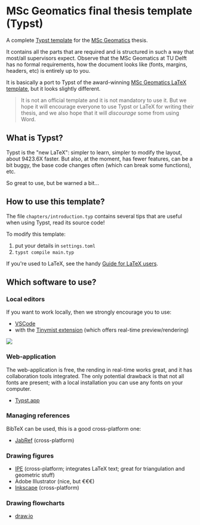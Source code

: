 
# MSc Geomatics final thesis template (Typst)

A complete [Typst template](https://typst.app/) for the [MSc Geomatics](http://geomatics.tudelft.nl) thesis.

It contains all the parts that are required and is structured in such a way that most/all supervisors expect.
Observe that the MSc Geomatics at TU Delft has no formal requirements, how the document looks like (fonts, margins, headers, etc) is entirely up to you. 

It is basically a port to Typst of the award-winning [MSc Geomatics LaTeX template](https://github.com/tudelft3d/msc_geomatics_thesis_template), but it looks slightly different.

> It is not an official template and it is not mandatory to use it.
> But we hope it will encourage everyone to use Typst or LaTeX for writing their thesis, and we also hope that it will *discourage* some from using Word.


## What is Typst?

Typst is the "new LaTeX": simpler to learn, simpler to modify the layout, about 9423.6X faster.
But also, at the moment, has fewer features, can be a bit buggy, the base code changes often (which can break some functions), etc. 

So great to use, but be warned a bit...


## How to use this template?

The file `chapters/introduction.typ` contains several tips that are useful when using Typst, read its source code!

To modify this template:

1. put your details in `settings.toml`
2. `typst compile main.typ`

If you're used to LaTeX, see the handy [Guide for LaTeX users](https://typst.app/docs/guides/guide-for-latex-users/).


## Which software to use?

### Local editors

If you want to work locally, then we strongly encourage you to use:

* [VSCode](https://code.visualstudio.com/)
* with the [Tinymist extension](https://marketplace.visualstudio.com/items?itemName=myriad-dreamin.tinymist) (which offers real-time preview/rendering)

![](./figs/vscode.png)


### Web-application

The web-application is free, the rending in real-time works great, and it has collaboration tools integrated. 
The only potential drawback is that not all fonts are present; with a local installation you can use any fonts on your computer.

* [Typst.app](https://typst.app/) 


### Managing references

BibTeX can be used, this is a good cross-platform one:

* [JabRef](http://jabref.sourceforge.net) (cross-platform)


### Drawing figures

* [IPE](http://ipe.otfried.org/) (cross-platform; integrates LaTeX text; great for triangulation and geometric stuff)
* Adobe Illustrator (nice, but €€€)
* [Inkscape](https://inkscape.org/en/) (cross-platform)


### Drawing flowcharts

* [draw.io](https://www.draw.io/)  